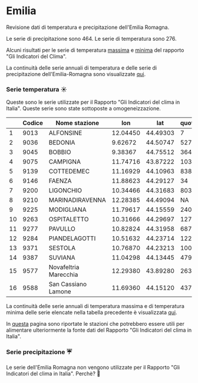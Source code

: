 # Emilia

Revisione dati di temperatura e precipitazione dell'Emilia Romagna.

Le serie di precipitazione sono 464.
Le serie di temperatura sono 276.

Alcuni risultati per le serie di temperatura [massima](./docs/visdatTmax.html) e [minima](./docs/visdatTmin.html) del rapporto "Gli Indicatori del Clima".

La continuità delle serie annuali di temperatura e delle serie di precipitazione dell'Emilia-Romagna sono visualizzate [qui](./visdat_serie_tutte.md).

### Serie temperatura :sunny:

Queste sono le serie utilizzate per il Rapporto "Gli Indicatori del clima in Italia". Queste serie sono state sottoposte a omogeneizzazione.

|    | Codice| Nome stazione | lon | lat| quota | codice HisCentral| Tmax | Tmin|
|----|------|-----------------------|----------|----------|------|-------------------| ---| --- |
| 1  | 9013 | ALFONSINE             | 12.04450 | 44.49303 | 7    | 08ALFONSINE       | X | X |
| 2  | 9036 | BEDONIA               | 9.62672  | 44.50747 | 527  | 08BEDONIA         | X | X |
| 3  | 9045 | BOBBIO                | 9.38367  | 44.75512 | 364  | 08BOBBIO          | X | X |
| 4  | 9075 | CAMPIGNA              | 11.74716 | 43.87222 | 1034 | 08CAMPIGNA        | X | X |
| 5  | 9139 | COTTEDEMEC            | 11.16929 | 44.10963 | 838  | 08COTTEDEMEC      | X | X |
| 6  | 9146 | FAENZA                | 11.88623 | 44.29127 | 34   | 08FAENZA          | X | X |
| 7  | 9200 | LIGONCHIO             | 10.34466 | 44.31683 | 803  | 08LIGONCHIO       | X | X |
| 8  | 9210 | MARINADIRAVENNA       | 12.28385 | 44.49094 | NA   | 08MARINADIRAVENNA | X | X |
| 9  | 9225 | MODIGLIANA            | 11.79617 | 44.15559 | 240  | 08MODIGLIANA      | X | X |
| 10 | 9263 | OSPITALETTO           | 10.31666 | 44.29697 | 1272 | 08OSPITALETTO     | X | X |
| 11 | 9277 | PAVULLO               | 10.82824 | 44.31958 | 687  | 08PAVULLO         | X | X |
| 12 | 9284 | PIANDELAGOTTI         | 10.51632 | 44.23714 | 1228 | 08PIANDELAGOTTI   | X | X |
| 13 | 9371 | SESTOLA               | 10.76870 | 44.23213 | 1005 | 08SESTOLA         | X | X |
| 14 | 9387 | SUVIANA               | 11.04298 | 44.13445 | 479  | 08SUVIANA         | X | X |
| 15 | 9577 | Novafeltria Marecchia | 12.29380 | 43.89280 | 263  | 08NOVAFELTRIA     | X | X |
| 16 | 9588 | San Cassiano Lamone   | 11.69360 | 44.15120 | 437  | 08SNCASSIANO      | X | X |

La continuità delle serie annuali di temperatura massima e di temperatura minima delle serie elencate nella tabella precedente è visualizzata [qui](./visdat_serie_omogenee.md).

In [questa](./temperatura_altre_serie.md) pagina sono riportate le stazioni che potrebbero essere utili per alimentare ulteriormente la fonte dati del Rapporto "Gli Indicatori del clima in Italia".


### Serie precipitazione :umbrella:

Le serie dell'Emilia Romagna non vengono utilizzate per il Rapporto "Gli Indicatori del clima in Italia". Perchè? :thinking:






